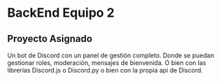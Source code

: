 # BackEnd Equipo 2

## Proyecto Asignado
Un bot de Discord con un panel de gestión completo. Donde se puedan gestionar roles, moderación, mensajes de bienvenida. O bien con las librerías Discord.js o Discord.py o bien con la propia api de Discord.
